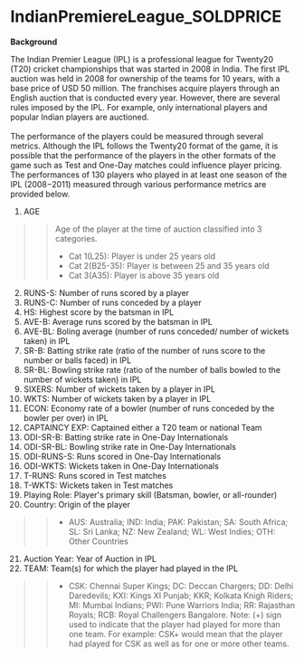 # IndianPremiereLeague_SOLDPRICE

**Background**

The Indian Premier League (IPL) is a professional league for Twenty20 (T20) cricket championships that was started in 2008 in India. The first IPL auction was held in 2008 for ownership of the teams for 10 years, with a base price of USD 50 million. The franchises acquire players through an English auction that is conducted every year. However, there are several rules imposed by the IPL. For example, only international players and popular Indian players are auctioned.
 <br><br>
The performance of the players could be measured through several metrics. Although the IPL follows the Twenty20 format of the game, it is possible that the performance of the players in the other formats of the game such as Test and One-Day matches could influence player pricing. The performances of 130 players who played in at least one season of the IPL (2008−2011) measured through various performance metrics are provided below.

1. AGE
>> Age of the player at the time of auction classified into 3 categories.
>> - Cat 1(L25): Player is under 25 years old
>> - Cat 2(B25-35): Player is between 25 and 35 years old
>> - Cat 3(A35): Player is above 35 years old
2.  RUNS-S: Number of runs scored by a player
3.  RUNS-C: Number of runs conceded by a player
4.  HS: Highest score by the batsman in IPL
5.  AVE-B: Average runs scored by the batsman in IPL
6.  AVE-BL: Boling average (number of runs conceded/ number of wickets taken) in IPL
7.  SR-B: Batting strike rate (ratio of the number of runs score to the number or balls faced) in IPL
8.  SR-BL: Bowling strike rate (ratio of the number of balls bowled to the number of wickets taken) in IPL
9.  SIXERS: Number of wickets taken by a player in IPL
10. WKTS: Number of wickets taken by a player in IPL
11. ECON: Economy rate of a bowler (number of runs conceded by the bowler per over) in IPL
12. CAPTAINCY EXP: Captained either a T20 team or national Team 
13. ODI-SR-B: Batting strike rate in One-Day Internationals
14. ODI-SR-BL: Bowling strike rate in One-Day Internationals
15. ODI-RUNS-S: Runs scored in One-Day Internationals
16. ODI-WKTS: Wickets taken in One-Day Internationals
17. T-RUNS: Runs scored in Test matches
18. T-WKTS: Wickets taken in Test matches
19. Playing Role: Player's primary skill (Batsman, bowler, or all-rounder)
20. Country: Origin of the player
>> - AUS: Australia; IND: India; PAK: Pakistan; SA: South Africa; SL: Sri Lanka; NZ: New Zealand; WL: West Indies; OTH: Other Countries
21. Auction Year: Year of Auction in IPL
22. TEAM: Team(s) for which the player had played in the IPL
>> - CSK: Chennai Super Kings; DC: Deccan Chargers; DD: Delhi Daredevils; KXI: Kings XI Punjab; KKR; Kolkata Knigh Riders; MI: Mumbai Indians;
>> PWI: Pune Warriors India; RR: Rajasthan Royals; RCB: Royal Challengers Bangalore.
>>  Note: (+) sign used to indicate that the player had played for more than one team.
>>  For example:
>>  CSK+ would mean that the player had played for CSK as well as for one or more other teams.
